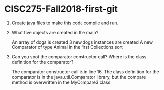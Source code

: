 # CISC275-Fall2018-first-git
1. Create java files to make this code compile and run.

2. What five objects are created in the main?

	An array of dogs is created
	3 new dogs instances are created
	A new Comparator of type Animal in the first Collections.sort

3. Can you spot the comparator constructor call? Where is the class definition for the comparator?
	
	The comparator constructor call is in line 16.
	The class definition for the comparator is in the java.util.Comparator library,
	but the compare method is overwritten in the MyCompare3 class